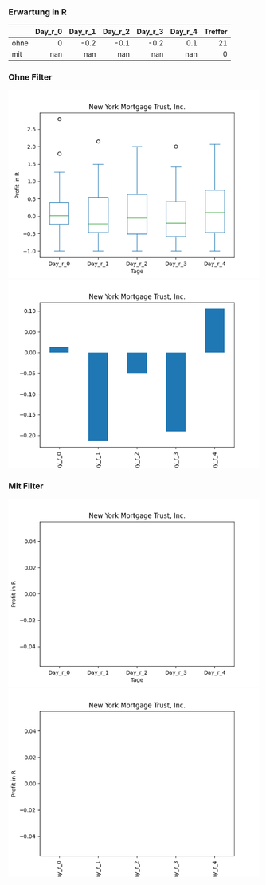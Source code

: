 ### Erwartung in R
|      |   Day_r_0 |   Day_r_1 |   Day_r_2 |   Day_r_3 |   Day_r_4 |   Treffer |
|:-----|----------:|----------:|----------:|----------:|----------:|----------:|
| ohne |         0 |      -0.2 |      -0.1 |      -0.2 |       0.1 |        21 |
| mit  |       nan |     nan   |     nan   |     nan   |     nan   |         0 |

### Ohne Filter
![image info](./data/NYMTM_box_all.png)
![image info](./data/NYMTM_median_all.png)

### Mit Filter
![image info](./data/NYMTM_box_filtered.png)
![image info](./data/NYMTM_median_filtered.png)